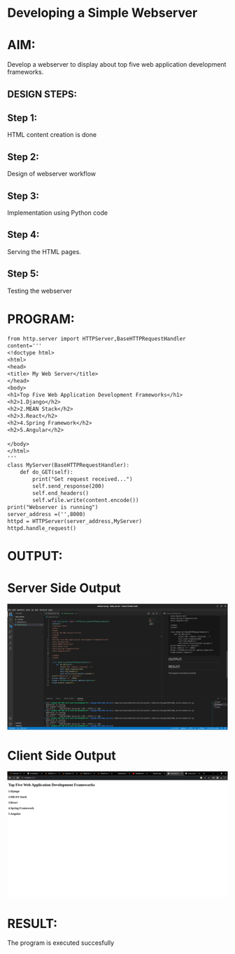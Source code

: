 # Developing a Simple Webserver

# AIM:

Develop a webserver to display about top five web application development frameworks.

## DESIGN STEPS:

## Step 1:

HTML content creation is done

## Step 2:

Design of webserver workflow

## Step 3:

Implementation using Python code

## Step 4:

Serving the HTML pages.

## Step 5:

Testing the webserver

# PROGRAM:
```
from http.server import HTTPServer,BaseHTTPRequestHandler
content='''
<!doctype html>
<html>
<head>
<title> My Web Server</title>
</head>
<body>
<h1>Top Five Web Application Development Frameworks</h1>
<h2>1.Django</h2>
<h2>2.MEAN Stack</h2>
<h2>3.React</h2>
<h2>4.Spring Framework</h2>
<h2>5.Angular</h2>

</body>
</html>
'''
class MyServer(BaseHTTPRequestHandler):
    def do_GET(self):
        print("Get request received...")
        self.send_response(200)        
        self.end_headers()
        self.wfile.write(content.encode())
print("Webserver is running") 
server_address =('',8000)
httpd = HTTPServer(server_address,MyServer)
httpd.handle_request()
```

# OUTPUT:
#
#
#
#
#
#
# Server Side Output
![GitHub Logo](/images/server.png)
# Client Side Output
![GitHub Logo](/images/client.png)
# RESULT:

The program is executed succesfully
